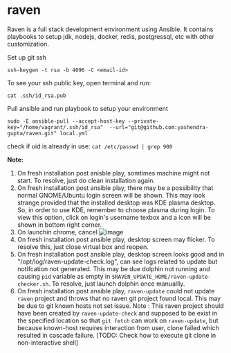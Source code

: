 # raven
Raven is a full stack development environment using Ansible. It contains playbooks to setup jdk, nodejs, docker, redis, postgressql, etc with other customization.

Set up git ssh 

```shell
ssh-keygen -t rsa -b 4096 -C <email-id>
```

To see your ssh public key, open terminal and run:
```shell
cat .ssh/id_rsa.pub
```

Pull ansible and run playbook to setup your environment
```shell
sudo -E ansible-pull --accept-host-key --private-key="/home/vagrant/.ssh/id_rsa"  --url="git@github.com:yashendra-gupta/raven.git" local.yml
```


check if uid is already in use: `cat /etc/passwd | grep 900`

**Note:** 
1. On fresh installation post anisble play, somtimes machine might not start. To resolve, just do clean installation again.
2. On fresh installation post ansible play, there may be a possibility that normal GNOME/Ubuntu login screen will be shown. This may look strange provided that the installed desktop was KDE plasma desktop. So, in order to use KDE, remember to choose plasma during login. To view this option, click on login's username texbox and a icon will be shown in bottom right corner.
3. On launchin chrome, cancel 
![image](https://user-images.githubusercontent.com/40363062/182890348-a9a78549-5792-4f45-b7c6-3c808bc90ace.png)
4. On fresh installation post ansible play, desktop screen may flicker. To resolve this, just close virtual box and reopen.
5. On fresh installation post ansible play, desktop screen looks good and in "/opt/log/raven-update-check.log", can see logs related to update but notifcation not generated. This may be due dolphin not running and causing  `pid` variable as empty in `$RAVEN_UPDATE_HOME/raven-update-checker.sh`. To resolve, just launch dolphin once manuallly.
6. On fresh installation post ansible play, `raven-update` could not update `raven` project and throws that no raven git project found local. This may be due to git known hosts not set issue. Note : This raven project should have been created by `raven-update-check` and supposed to be exist in the specified location so that `git fetch` can work on `raven-update`, but because known-host requires interaction from user, clone failed which resulted in cascade failure. [TODO: Check how to execute git clone in non-interactive shell]
